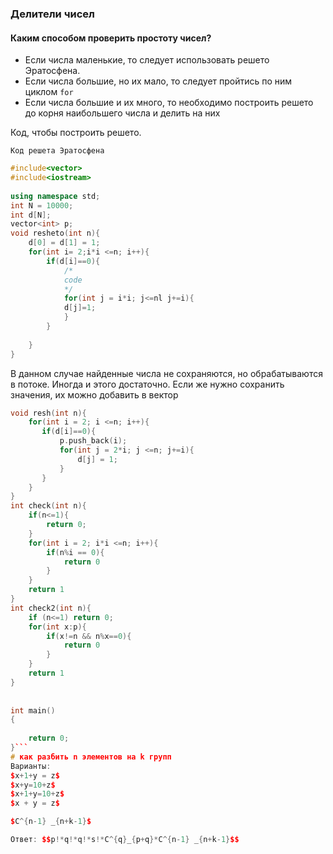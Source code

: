 ### Делители чисел
#### Каким способом проверить простоту чисел?
- Если числа маленькие, то следует использовать решето Эратосфена.
- Если числа большие, но их мало, то следует пройтись по ним циклом ```for```
- Если числа большие и их много, то необходимо построить решето до корня наибольшего числа и делить на них


Код, чтобы построить решето.

`Код решета Эратосфена`
```c++
#include<vector>
#include<iostream>
  
using namespace std;
int N = 10000;
int d[N];
vector<int> p;
void resheto(int n){
    d[0] = d[1] = 1;
    for(int i= 2;i*i <=n; i++){
        if(d[i]==0){
	        /*
	        code
	        */
            for(int j = i*i; j<=nl j+=i){
            d[j]=1;
            }
        }
  
    }
}

```
В данном случае найденные числа не сохраняются, но обрабатываются в потоке. Иногда и этого достаточно. Если же нужно сохранить значения, их можно добавить в вектор
```c++
void resh(int n){
    for(int i = 2; i <=n; i++){
       if(d[i]==0){
           p.push_back(i);
           for(int j = 2*i; j <=n; j+=i){
               d[j] = 1;
           }
       }
    }
}
int check(int n){
    if(n<=1){
        return 0;
    }
    for(int i = 2; i*i <=n; i++){
        if(n%i == 0){
            return 0
        }
    }
    return 1
}
int check2(int n){
    if (n<=1) return 0;
    for(int x:p){
        if(x!=n && n%x==0){
            return 0
        }
    }
    return 1
}
  
  
int main()
{
  
    return 0;
}```
# как разбить n элементов на k групп
Варианты:
$x+1+y = z$
$x+y=10+z$
$x+1+y=10+z$
$x + y = z$

$C^{n-1} _{n+k-1}$ 

Ответ: $$p!*q!*q!*s!*C^{q}_{p+q}*C^{n-1} _{n+k-1}$$ 

